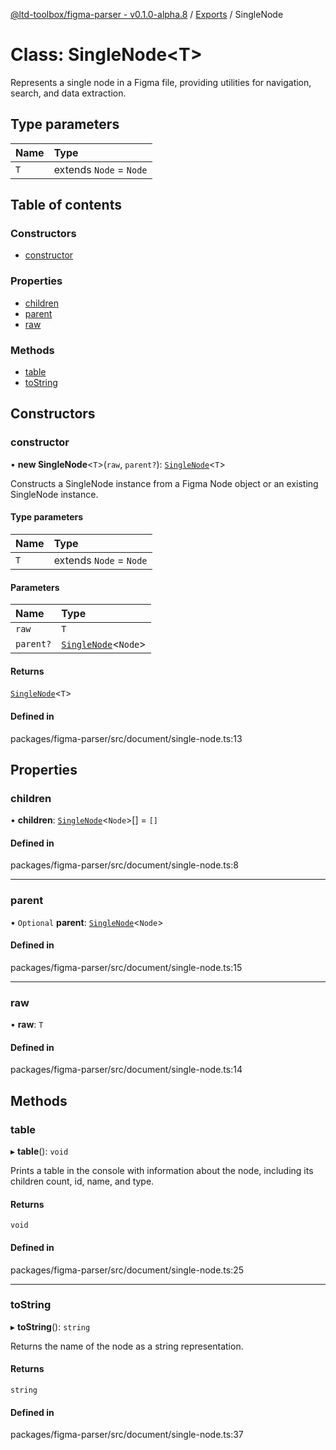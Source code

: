[@ltd-toolbox/figma-parser - v0.1.0-alpha.8](../README.md) / [Exports](../modules.md) / SingleNode

# Class: SingleNode\<T\>

Represents a single node in a Figma file, providing utilities for navigation, search, and data extraction.

## Type parameters

| Name | Type |
| :------ | :------ |
| `T` | extends `Node` = `Node` |

## Table of contents

### Constructors

- [constructor](SingleNode.md#constructor)

### Properties

- [children](SingleNode.md#children)
- [parent](SingleNode.md#parent)
- [raw](SingleNode.md#raw)

### Methods

- [table](SingleNode.md#table)
- [toString](SingleNode.md#tostring)

## Constructors

### constructor

• **new SingleNode**\<`T`\>(`raw`, `parent?`): [`SingleNode`](SingleNode.md)\<`T`\>

Constructs a SingleNode instance from a Figma Node object or an existing SingleNode instance.

#### Type parameters

| Name | Type |
| :------ | :------ |
| `T` | extends `Node` = `Node` |

#### Parameters

| Name | Type |
| :------ | :------ |
| `raw` | `T` |
| `parent?` | [`SingleNode`](SingleNode.md)\<`Node`\> |

#### Returns

[`SingleNode`](SingleNode.md)\<`T`\>

#### Defined in

packages/figma-parser/src/document/single-node.ts:13

## Properties

### children

• **children**: [`SingleNode`](SingleNode.md)\<`Node`\>[] = `[]`

#### Defined in

packages/figma-parser/src/document/single-node.ts:8

___

### parent

• `Optional` **parent**: [`SingleNode`](SingleNode.md)\<`Node`\>

#### Defined in

packages/figma-parser/src/document/single-node.ts:15

___

### raw

• **raw**: `T`

#### Defined in

packages/figma-parser/src/document/single-node.ts:14

## Methods

### table

▸ **table**(): `void`

Prints a table in the console with information about the node, including its children count, id, name, and type.

#### Returns

`void`

#### Defined in

packages/figma-parser/src/document/single-node.ts:25

___

### toString

▸ **toString**(): `string`

Returns the name of the node as a string representation.

#### Returns

`string`

#### Defined in

packages/figma-parser/src/document/single-node.ts:37
